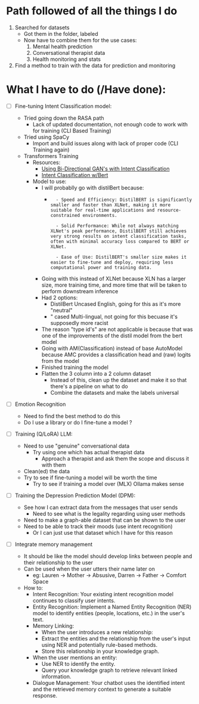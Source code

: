 # Path followed of all the things I do

1. Searched for datasets
    - Got them in the folder, labeled
    - Now have to combine them for the use cases:
        1. Mental health prediction
        2. Conversational therapist data
        3. Health monitoring and stats 
2. Find a method to train with the data for prediction and monitoring

# What I have to do (/Have done):
- [ ] Fine-tuning Intent Classification model:
    - Tried going down the RASA path
        - Lack of updated documentation, not enough code to work with for training (CLI Based Training)
    - Tried using SpaCy
        - Import and build issues along with lack of proper code (CLI Training again)
    - Transformers Training
        - Resources:
            - [Using Bi-Directional GAN's with Intent Classification](https://medium.com/@nusfintech.ml/intent-classification-of-texts-using-generative-adversarial-networks-gan-and-bidirectional-29ea2f5ef6a4)
            - [Intent Classification w/Bert](https://hannibunny.github.io/mlbook/transformer/intent_classification_with_bert.html)
        - Model to use:
            - I will probablly go with distilBert because:
                - ```
                    - Speed and Efficiency: DistilBERT is significantly smaller and faster than XLNet, making it more suitable for real-time applications and resource-constrained environments.

                    - Solid Performance: While not always matching XLNet's peak performance, DistilBERT still achieves very strong results on intent classification tasks, often with minimal accuracy loss compared to BERT or XLNet.

                    - Ease of Use: DistilBERT's smaller size makes it easier to fine-tune and deploy, requiring less computational power and training data.
                    ```
            - Going with this instead of XLNet because XLN has a larger size, more training time, and more time that will be taken to perform downstream inference
            - Had 2 options:
                - DistilBert Uncased English, going for this as it's more "neutral"
                - " cased Multi-lingual, not going for this becuase it's supposedly more racist
            - The reason "type id's" are not applicable is because that was one of the improvements of the distil model from the bert model
            - Going with AM(Classification) instead of base AutoModel because AMC provides a classification head and (raw) logits from the model
            - Finished training the model
            - Flatten the 3 column into a 2 column dataset
                - Instead of this, clean up the dataset and make it so that there's a pipeline on what to do
                - Combine the datasets and make the labels universal

- [ ] Emotion Recognition
    - Need to find the best method to do this
    - Do I use a library or do I fine-tune a model ?

- [ ] Training (Q/LoRA) LLM:
    - Need to use "genuine" conversational data
        - Try using one which has actual therapist data
            - Approach a therapist and ask them the scope and discuss it with them
    - Clean(ed) the data
    - Try to see if fine-tuning a model will be worth the time
        - Try to see if training a model over (MLX) Ollama makes sense

- [ ] Training the Depression Prediction Model (DPM):
    - See how I can extract data from the messages that user sends
        - Need to see what is the legality regarding using user methods
    - Need to make a graph-able dataset that can be shown to the user
    - Need to be able to track their moods (use intent recognition)
        - Or I can just use that dataset which I have for this reason

- [ ] Integrate memory management
    - It should be like the model should develop links between people and their relationship to the user
    - Can be used when the user utters their name later on
        - eg: Lauren -> Mother -> Absusive, Darren -> Father -> Comfort Space
    - How to:
        - Intent Recognition: Your existing intent recognition model continues to classify user intents.
        - Entity Recognition: Implement a Named Entity Recognition (NER) model to identify entities (people, locations, etc.) in the user's text.
        - Memory Linking:
            - When the user introduces a new relationship:
            - Extract the entities and the relationship from the user's input using NER and potentially rule-based methods.
            - Store this relationship in your knowledge graph.
        - When the user mentions an entity:
            - Use NER to identify the entity.
            - Query your knowledge graph to retrieve relevant linked information.
        - Dialogue Management: Your chatbot uses the identified intent and the retrieved memory context to generate a suitable response.